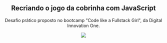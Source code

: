 <p align="center"> 
    <h2 align="center">Recriando o jogo da cobrinha com JavaScript</h2> 
    
   <p align="center">Desafio prático proposto no bootcamp "Code like a Fullstack Girl", da Digital Innovation One. </p>

 <p align="center"> 
    <img src="https://i.ibb.co/chNwnKh/snake-game.jpg">
